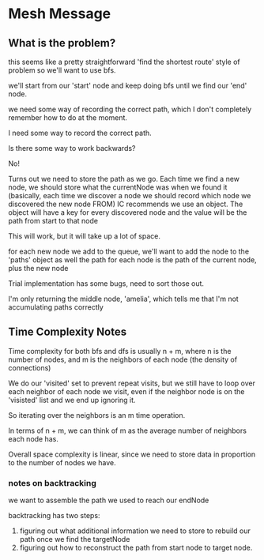 # Mesh Message

## What is the problem?

this seems like a pretty straightforward 'find the shortest route' style of problem
so we'll want to use bfs.

we'll start from our 'start' node and keep doing bfs until we find our 'end' node.

we need some way of recording the correct path, which I don't completely remember how to do at the moment.

I need some way to record the correct path.

Is there some way to work backwards?

No!

Turns out we need to store the path as we go.
Each time we find a new node, we should store what the currentNode was when we found it (basically, each time we discover a node we should record which node we discovered the new node FROM)
IC recommends we use an object. The object will have a key for every discovered node and the value will be the path from start to that node

This will work, but it will take up a lot of space.

for each new node we add to the queue, we'll want to add the node to the 'paths' object as well
the path for each node is the path of the current node, plus the new node

Trial implementation has some bugs, need to sort those out.

I'm only returning the middle node, 'amelia', which tells me that I'm not accumulating paths correctly

## Time Complexity Notes

Time complexity for both bfs and dfs is usually n + m, where n is the number of nodes, and m is the neighbors of each node (the density of connections)

We do our 'visited' set to prevent repeat visits, but we still have to loop over each neighbor of each node we visit, even if the neighbor node is on the 'visisted' list and we end up ignoring it.

So iterating over the neighbors is an m time operation.

In terms of n + m, we can think of m as the average number of neighbors each node has.

Overall space complexity is linear, since we need to store data in proportion to the number of nodes we have.

### notes on backtracking

we want to assemble the path we used to reach our endNode

backtracking has two steps:

1. figuring out what additional information we need to store to rebuild our path once we find the targetNode
2. figuring out how to reconstruct the path from start node to target node.
